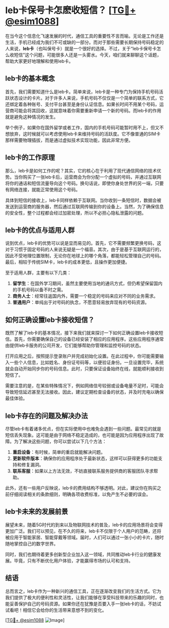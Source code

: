 # leb卡保号卡怎麽收短信？ [[TG💪+ @esim1088](https://t.me/s/esim1088)]

在当今这个信息化飞速发展的时代，通信工具的重要性不言而喻。无论是工作还是生活，手机已经成为我们不可或缺的一部分。而对于那些需要长期保持号码稳定的人来说，**leb卡**（也叫保号卡）就是一个很好的选择。不过，关于“leb卡保号卡怎么收短信”这个问题，可能很多人还是一头雾水。今天，咱们就来聊聊这个话题，帮助大家更好地理解和使用leb卡。

## leb卡的基本概念

首先，我们需要知道什么是leb卡。简单来说，leb卡是一种专门为保持手机号码活跃状态设计的卡片。对于许多人来说，手机号码不仅仅是一个简单的联系方式，它还绑定着各种账号、支付平台甚至是身份认证信息。如果长时间不用某个号码，运营商可能会将其回收，这就意味着你需要重新申请一个新的号码。而leb卡的作用就是避免这种情况的发生。

举个例子，如果你在国外留学或者工作，国内的手机号码可能暂时用不上，但又不想放弃，这时候就可以考虑使用leb卡来维持号码的活跃度。它不像普通的SIM卡那样需要物理插拔，而是通过虚拟技术实现功能，因此非常方便。

## leb卡的工作原理

那么，leb卡是如何工作的呢？其实，它的核心在于利用了现代通信网络的技术优势。当你购买了一张leb卡后，运营商会为你分配一个虚拟的号码，并通过互联网将你的通话和短信流量导向这个号码。换句话说，即使你身处世界的另一端，只要有网络连接，就能正常使用这个号码。

具体到短信的接收上，leb卡同样依赖于互联网。当你收到一条短信时，数据会被发送到运营商的服务器，然后通过互联网传输到你的设备上。当然，为了确保信息的安全性，整个过程都会经过加密处理，所以不必担心隐私泄露的问题。

## leb卡的优点与适用人群

说到优点，leb卡的优势可以说是显而易见的。首先，它不需要频繁更换号码，这对于习惯于固定号码的人来说无疑是一个福音。其次，由于是基于互联网运行的，因此不受地理位置限制，无论你在地球上的哪个角落，都能轻松管理自己的号码。最后，相较于传统SIM卡，leb卡的成本更低，且操作更加便捷。

至于适用人群，主要有以下几类：

1. **留学生**：在国外学习期间，虽然主要使用当地的通讯方式，但仍希望保留国内的手机号码以备不时之需。
2. **商务人士**：经常往返国内外，需要一个稳定的号码来应对不同的业务需求。
3. **普通用户**：单纯出于对号码的执念，不愿意轻易放弃现有的号码资源。

## 如何正确设置leb卡接收短信？

既然了解了leb卡的基本情况，接下来我们就来探讨一下如何正确设置leb卡接收短信。首先，你需要确保自己的设备已经安装了相应的应用程序。这些应用程序通常由提供leb卡服务的公司开发，它们能够帮助你管理和监控号码的状态。

打开应用之后，按照提示登录账户并完成初始化设置。在此过程中，你可能需要输入一些个人信息，比如姓名、身份证号码等，以便验证身份。一旦设置完毕，系统就会自动开始同步你的号码信息。此时，只要保证设备始终在线，就能顺利接收到短信了。

需要注意的是，在某些特殊情况下，例如网络信号较弱或设备电量不足时，可能会导致短信延迟甚至无法接收。因此，建议定期检查设备的状态，并及时充电以确保最佳体验。

## leb卡存在的问题及解决办法

尽管leb卡有着诸多优点，但在实际使用中也难免会遇到一些问题。最常见的就是短信丢失现象。这可能是由于网络不稳定造成的，也可能是因为应用程序出现了故障。为了解决这些问题，你可以尝试以下几个方法：

1. **重启设备**：有时候，简单的重启就能解决问题。
2. **更新软件版本**：确保你的应用程序处于最新状态，这样可以获得更多的功能支持和修复漏洞。
3. **联系客服**：如果以上方法无效，不妨直接联系服务提供商的客服团队寻求帮助。

此外，还有一些用户反映说，leb卡的费用结构不够透明。对此，建议你在购买之前仔细阅读相关的条款细则，明确各项收费标准，以免产生不必要的误会。

## leb卡未来的发展前景

展望未来，随着5G时代的到来以及物联网技术的普及，leb卡的应用场景将会变得更加广泛。我们可以预见，在不久的将来，leb卡不仅限于个人用户的范畴，还将被应用于智能家居、智能穿戴等领域。届时，人们可以通过一张小小的卡片，随时随地掌控自己的数字世界。

同时，我们也期待着更多创新型企业加入这一领域，共同推动leb卡行业的健康发展。毕竟，只有不断优化用户体验，才能赢得市场的认可和支持。

## 结语

总而言之，leb卡作为一种新兴的通信工具，正在逐渐改变我们的生活方式。它为我们提供了极大的便利性和灵活性，让我们能够在享受科技带来的乐趣的同时，也能妥善保护自己的号码资源。如果你还在犹豫是否要入手一张leb卡的话，不妨试试看吧！相信它会给你的生活带来意想不到的变化。

[[TG💪+ @esim1088](https://t.me/s/esim1088) ![Image](https://i.postimg.cc/4NQfJmqS/Snipaste-2025-05-13-00-14-12.png)]